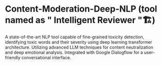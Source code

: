 # Content-Moderation-Deep-NLP (tool named as " Intelligent Reviewer "🏗️)
A state-of-the-art NLP tool capable of fine-grained toxicity detection, identifying toxic words and their severity using deep learning transformer architecture. Utilizing advanced LLM techniques for content neutralization and deep emotional analysis. Integrated with Google Dialogflow for a user-friendly conversational interface. 
